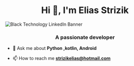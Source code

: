 <h1 align="center">Hi 👋, I'm Elias Strizik</h1>

![Black Technology LinkedIn Banner](https://github.com/Strizik/Strizik/assets/128645852/3de09092-c3cb-4530-a55f-1e8a6e32bf09)


<h3 align="center">A passionate developer</h3> 

- 💬 Ask me about **Python ,kotlin, Android**

- 📫 How to reach me **strizikelias@hotmail.com**



